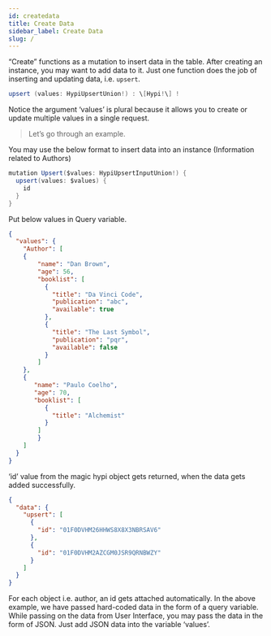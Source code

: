 ```yaml
---
id: createdata
title: Create Data
sidebar_label: Create Data
slug: /
---
```


“Create” functions as a mutation to insert data in the table. After creating an instance, you may want to add data to it. Just one function does the job of inserting and updating data, i.e. `upsert`.
```java
upsert (values: HypiUpsertUnion!) : \[Hypi!\] !
```
Notice the argument ‘values’ is plural because it allows you to create or update multiple values in a single request.

> Let’s go through an example. 

You may use the below format to insert data into an instance (Information related to Authors)
```java
mutation Upsert($values: HypiUpsertInputUnion!) {
  upsert(values: $values) {
    id
  }
}
```
Put below values in Query variable.
```json
{
  "values": {
    "Author": [
    {
        "name": "Dan Brown",
        "age": 56,
        "booklist": [
          {
            "title": "Da Vinci Code",
            "publication": "abc",
            "available": true
          },
          {
            "title": "The Last Symbol",
            "publication": "pqr",
            "available": false
          }
        ]
    },
    {
       "name": "Paulo Coelho",
       "age": 70,
       "booklist": [
          {
            "title": "Alchemist"
          }         
        ]
    	}     
  	]
  }
}

```
‘id’ value from the magic hypi object gets returned, when the data gets added successfully.
```json
{
  "data": {
    "upsert": [
      {
        "id": "01F0DVHM26HHWS8X8X3NBRSAV6"
      },
      {
        "id": "01F0DVHM2AZCGM0JSR9QRNBWZY"
      }
    ]
  }
}

```
For each object i.e. author, an id gets attached automatically. In the above example, we have passed hard-coded data in the form of a query variable. While passing on the data from User Interface, you may pass the data in the form of JSON. Just add JSON data into the variable ‘values’.